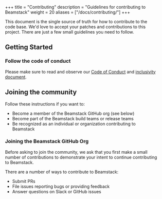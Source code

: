+++
title = "Contributing"
description = "Guidelines for contributing to Beamstack"
weight = 20
aliases = ["/docs/contributing/"]
+++

This document is the single source of truth for how to contribute to the code base.
We'd love to accept your patches and contributions to this project.
There are just a few small guidelines you need to follow.

## Getting Started

### Follow the code of conduct

Please make sure to read and observe our [Code of Conduct](https://github.com/beamstack/community/blob/master/CODE_OF_CONDUCT.md)
and [inclusivity document](https://github.com/beamstack/community/blob/master/INCLUSIVITY.md).

## Joining the community

Follow these instructions if you want to:

- Become a member of the Beamstack GitHub org (see below)
- Become part of the Beamstack build teams or release teams
- Be recognized as an individual or organization contributing to Beamstack

### Joining the Beamstack GitHub Org

Before asking to join the community, we ask that you first make a small number of contributions
to demonstrate your intent to continue contributing to Beamstack.

There are a number of ways to contribute to Beamstack:

- Submit PRs
- File issues reporting bugs or providing feedback
- Answer questions on Slack or GitHub issues
